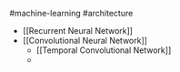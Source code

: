 #machine-learning #architecture

- [[Recurrent Neural Network]]
- [[Convolutional Neural Network]]
	- [[Temporal Convolutional Network]]
	- 